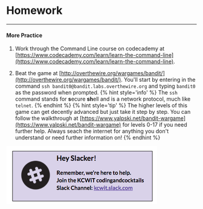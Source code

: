 # Homework

---
#### More Practice

1. Work through the Command Line course on codecademy at [https://www.codecademy.com/learn/learn-the-command-line](https://www.codecademy.com/learn/learn-the-command-line).

2. Beat the game at [http://overthewire.org/wargames/bandit/](http://overthewire.org/wargames/bandit/). You'll start by entering in the command `ssh bandit0@bandit.labs.overthewire.org` <i class="fa fa-share fa-rotate-180"></i> and typing `bandit0` as the password when prompted.
    {% hint style='info' %}
The `ssh` command stands for **s**ecure **sh**ell and is a network protocol, much like `telnet`.
    {% endhint %}
    {% hint style='tip' %}
The higher levels of this game can get decently advanced but just take it step by step. You can follow the walkthrough at [https://www.yalpski.net/bandit-wargame](https://www.yalpski.net/bandit-wargame) for levels 0-17 if you need further help. Always seach the internet for anything you don't understand or need further information on!
    {% endhint %}

[![](/images/slack.png)](http://kcwit.slack.com)
